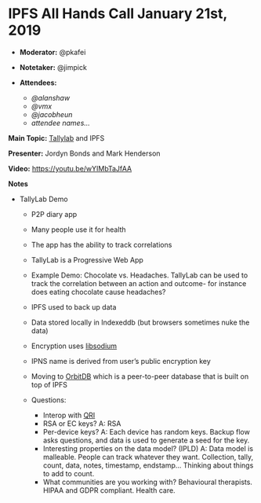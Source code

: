 # IPFS All Hands Call January 21st, 2019


-   **Moderator:** @pkafei
-   **Notetaker:** @jimpick
-   **Attendees:**

    -   _@alanshaw_
    -   _@vmx_
    -   _@jacobheun_
    -   _attendee names..._

  
**Main Topic:** [Tallylab](https://tallylab.com/) and IPFS

**Presenter:** Jordyn Bonds and Mark Henderson

**Video:** https://youtu.be/wYIMbTaJfAA

**Notes**

-   TallyLab Demo

    -   P2P diary app
    -   Many people use it for health
    -   The app has the ability to track correlations
    -   TallyLab is a Progressive Web App
    -   Example Demo: Chocolate vs. Headaches. TallyLab can be used to track the correlation between an action and outcome- for instance does eating chocolate cause headaches?
    -   IPFS used to back up data
    -   Data stored locally in Indexeddb (but browsers sometimes nuke the data)
    -   Encryption uses [libsodium](https://libsodium.gitbook.io/doc/)
    -   IPNS name is derived from user’s public encryption key
    -   Moving to [OrbitDB](https://github.com/orbitdb) which is a peer-to-peer database that is built on top of IPFS
    -   Questions:

        -   Interop with [QRI](https://qri.io/)
        -   RSA or EC keys? A: RSA
        -   Per-device keys? A: Each device has random keys. Backup flow asks questions, and data is used to generate a seed for the key.
        -   Interesting properties on the data model? (IPLD) A: Data model is malleable. People can track whatever they want. Collection, tally, count, data, notes, timestamp, endstamp… Thinking about things to add to count.
        -   What communities are you working with? Behavioural therapists. HIPAA and GDPR compliant. Health care.
